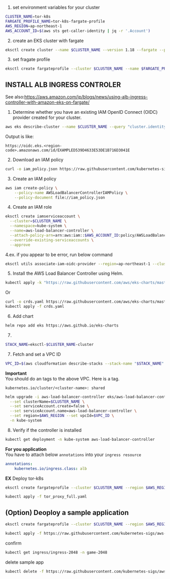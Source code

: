 1. set environment variables for your cluster
```sh
CLUSTER_NAME=tor-k8s
FARGATE_PROFILE_NAME=tor-k8s-fargate-profile
AWS_REGION=ap-northeast-1
AWS_ACCOUNT_ID=$(aws sts get-caller-identity | jq -r '.Account')
```

2. create an EKS cluster with fargate
```sh
eksctl create cluster --name $CLUSTER_NAME --version 1.18 --fargate --profile stg
```

3. set fragate profile    
```sh
eksctl create fargateprofile --cluster $CLUSTER_NAME --name $FARGATE_PROFILE_NAME --namespace tor-k8s --profile stg
```

## INSTALL ALB INGRESS CONTROLER

See also:https://aws.amazon.com/jp/blogs/news/using-alb-ingress-controller-with-amazon-eks-on-fargate/

1. Determine whether you have an existing IAM OpenID Connect (OIDC) provider created for your cluster.

```sh
aws eks describe-cluster --name $CLUSTER_NAME --query "cluster.identity.oidc.issuer" --output text
```

Output is like:    
```
https://oidc.eks.<region-code>.amazonaws.com/id/EXAMPLED539D4633E53DE1B716D3041E
```

2. Download an IAM policy
```sh
curl -o iam_policy.json https://raw.githubusercontent.com/kubernetes-sigs/aws-load-balancer-controller/v2.1.0/docs/install/iam_policy.json
```

3. Create an IAM policy
```sh
aws iam create-policy \
    --policy-name AWSLoadBalancerControllerIAMPolicy \
    --policy-document file://iam_policy.json
```

4. Create an IAM role
```sh
eksctl create iamserviceaccount \
  --cluster=$CLUSTER_NAME \
  --namespace=kube-system \
  --name=aws-load-balancer-controller \
  --attach-policy-arn=arn:aws:iam::$AWS_ACCOUNT_ID:policy/AWSLoadBalancerControllerIAMPolicy \
  --override-existing-serviceaccounts \
  --approve
```

4.ex. if you appear to be error, run below command
```sh
eksctl utils associate-iam-oidc-provider --region=ap-northeast-1 --cluster=tor-k8s --approve
```

5. Install the AWS Load Balancer Controller using Helm.
```sh
kubectl apply -k "https://raw.githubusercontent.com/aws/eks-charts/master/stable/aws-load-balancer-controller/crds/crds.yaml"
```

Or
```sh
curl -o crds.yaml https://raw.githubusercontent.com/aws/eks-charts/master/stable/aws-load-balancer-controller/crds/crds.yaml
kubectl apply -f crds.yaml
```

6. Add chart
```sh
helm repo add eks https://aws.github.io/eks-charts
```


7. 

```sh
STACK_NAME=eksctl-$CLUSTER_NAME-cluster
```

7. Fetch and set a VPC ID
```sh
VPC_ID=$(aws cloudformation describe-stacks --stack-name "$STACK_NAME" | jq -r '[.Stacks[0].Outputs[] | {key: .OutputKey, value: .OutputValue}] | from_entries' | jq -r '.VPC')
```

**Important**    
You should do an tags to the above VPC. Here is a tag.
```
kubernetes.io/cluster/<cluster-name>: shared
```




```sh
helm upgrade -i aws-load-balancer-controller eks/aws-load-balancer-controller \
  --set clusterName=$CLUSTER_NAME \
  --set serviceAccount.create=false \
  --set serviceAccount.name=aws-load-balancer-controller \
  --set region=$AWS_REGION --set vpcId=$VPC_ID \
  -n kube-system
```

8. Verify if the controller is installed
```sh
kubectl get deployment -n kube-system aws-load-balancer-controller
```

**For you application**    
You have to attach below `annotations` into your `ingress resource`
```yaml
annotations:
    kubernetes.io/ingress.class: alb
```

**EX** Deploy tor-k8s    
```sh
eksctl create fargateprofile --cluster $CLUSTER_NAME --region $AWS_REGION --name test-tor-k8s --namespace tor-proxy
```

```sh
kubectl apply -f tor_proxy_full.yaml
```

## (Option) Deoploy a sample application

```sh
eksctl create fargateprofile --cluster $CLUSTER_NAME --region $AWS_REGION --name alb-sample-app --namespace game-2048
```

```sh
kubectl apply -f https://raw.githubusercontent.com/kubernetes-sigs/aws-load-balancer-controller/v2.1.0/docs/examples/2048/2048_full.yaml
```

confirm
```sh
kubectl get ingress/ingress-2048 -n game-2048
```

delete sample app
```sh
kubectl delete -f https://raw.githubusercontent.com/kubernetes-sigs/aws-load-balancer-controller/v2.1.0/docs/examples/2048/2048_full.yaml
```